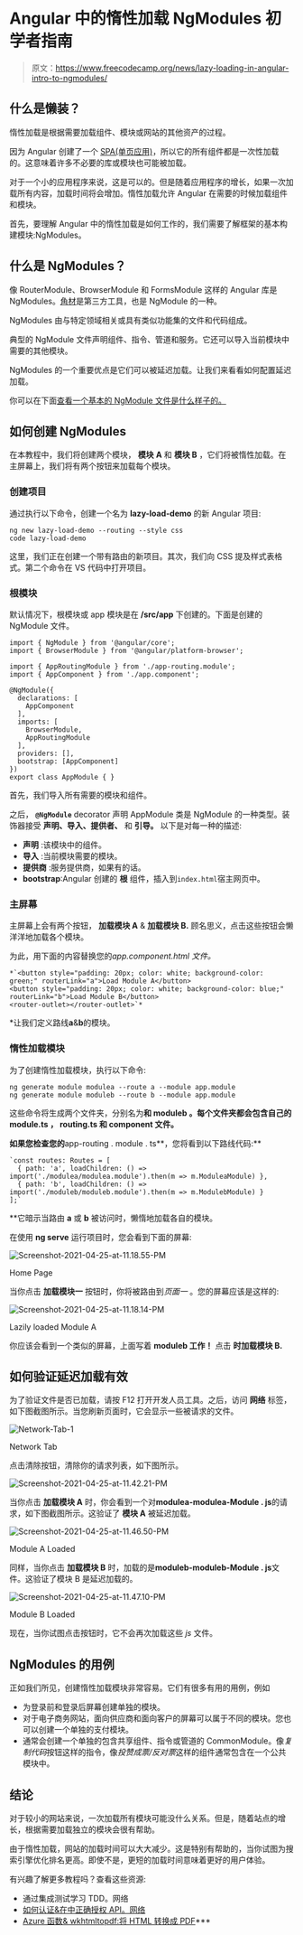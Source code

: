 # Angular 中的惰性加载 NgModules 初学者指南

> 原文：<https://www.freecodecamp.org/news/lazy-loading-in-angular-intro-to-ngmodules/>

## 什么是懒装？

惰性加载是根据需要加载组件、模块或网站的其他资产的过程。

因为 Angular 创建了一个 [SPA(单页应用)](https://en.wikipedia.org/wiki/Single-page_application#:~:text=From%20Wikipedia%2C%20the%20free%20encyclopedia,browser%20loading%20entire%20new%20pages.)，所以它的所有组件都是一次性加载的。这意味着许多不必要的库或模块也可能被加载。

对于一个小的应用程序来说，这是可以的。但是随着应用程序的增长，如果一次加载所有内容，加载时间将会增加。惰性加载允许 Angular 在需要的时候加载组件和模块。

首先，要理解 Angular 中的惰性加载是如何工作的，我们需要了解框架的基本构建模块:NgModules。

## 什么是 NgModules？

像 RouterModule、BrowserModule 和 FormsModule 这样的 Angular 库是 NgModules。[角材](https://material.angular.io/)是第三方工具，也是 NgModule 的一种。

NgModules 由与特定领域相关或具有类似功能集的文件和代码组成。

典型的 NgModule 文件声明组件、指令、管道和服务。它还可以导入当前模块中需要的其他模块。

NgModules 的一个重要优点是它们可以被延迟加载。让我们来看看如何配置延迟加载。

你可以在下面[查看一个基本的 NgModule 文件是什么样子的。](#root-module)

## 如何创建 NgModules

在本教程中，我们将创建两个模块， **模块** **A** 和 **模块 B** ，它们将被惰性加载。在主屏幕上，我们将有两个按钮来加载每个模块。

### 创建项目

通过执行以下命令，创建一个名为 **lazy-load-demo** 的新 Angular 项目:

```
ng new lazy-load-demo --routing --style css
code lazy-load-demo 
```

这里，我们正在创建一个带有路由的新项目。其次，我们向 CSS 提及样式表格式。第二个命令在 VS 代码中打开项目。

### 根模块

默认情况下，根模块或 app 模块是在 **/src/app** 下创建的。下面是创建的 NgModule 文件。

```
import { NgModule } from '@angular/core';
import { BrowserModule } from '@angular/platform-browser';

import { AppRoutingModule } from './app-routing.module';
import { AppComponent } from './app.component';

@NgModule({
  declarations: [
    AppComponent
  ],
  imports: [
    BrowserModule,
    AppRoutingModule
  ],
  providers: [],
  bootstrap: [AppComponent]
})
export class AppModule { } 
```

首先，我们导入所有需要的模块和组件。

之后， ****`@NgModule`**** decorator 声明 AppModule 类是 NgModule 的一种类型。装饰器接受 **声明、导入、提供者、** 和 **引导。** 以下是对每一种的描述:

*   ****声明**** :该模块中的组件。
*   ****导入**** :当前模块需要的模块。
*   ****提供商**** :服务提供商，如果有的话。
*   ****bootstrap****:Angular 创建的 **根** 组件，插入到`index.html`宿主网页中。

### 主屏幕

主屏幕上会有两个按钮， ****加载模块 A**** & ****加载模块 B.**** 顾名思义，点击这些按钮会懒洋洋地加载各个模块。

为此，用下面的内容替换您的*app.component.html 文件。*

```
*`<button style="padding: 20px; color: white; background-color: green;" routerLink="a">Load Module A</button>
<button style="padding: 20px; color: white; background-color: blue;" routerLink="b">Load Module B</button>
<router-outlet></router-outlet>`* 
```

 *让我们定义路线**a**&**b**的模块。

### 惰性加载模块

为了创建惰性加载模块，执行以下命令:

```
ng generate module modulea --route a --module app.module
ng generate module moduleb --route b --module app.module 
```

这些命令将生成两个文件夹，分别名为**和 ****moduleb**** 。每个文件夹都会包含自己的 **module.ts** ， **routing.ts** 和 **component** 文件。**

**如果您检查您的**app-routing . module . ts**，您将看到以下路线代码:**

```
`const routes: Routes = [
  { path: 'a', loadChildren: () => import('./modulea/modulea.module').then(m => m.ModuleaModule) },
  { path: 'b', loadChildren: () => import('./moduleb/moduleb.module').then(m => m.ModulebModule) }
];` 
```

 **它暗示当路由 **a** 或 **b** 被访问时，懒惰地加载各自的模块。

在使用 ****ng serve**** 运行项目时，您会看到下面的屏幕:

![Screenshot-2021-04-25-at-11.18.55-PM](img/b56adc8559d2f7523c90e40ac5eb5fa2.png)

Home Page

当你点击 **加载模块一** 按钮时，你将被路由到*页面一* 。您的屏幕应该是这样的:

![Screenshot-2021-04-25-at-11.18.14-PM](img/f3ce382eff89222e7fc14be7854c2b55.png)

Lazily loaded Module A

你应该会看到一个类似的屏幕，上面写着 ****moduleb 工作！**** 点击 **时加载模块 B.**

## 如何验证延迟加载有效

为了验证文件是否已加载，请按 F12 打开开发人员工具。之后，访问 **网络** 标签，如下图截图所示。当您刷新页面时，它会显示一些被请求的文件。

![Network-Tab-1](img/3683adf27119568677fdab56a70e3f80.png)

Network Tab

点击清除按钮，清除你的请求列表，如下图所示。

![Screenshot-2021-04-25-at-11.42.21-PM](img/72ef93621ddea81c2d705fbd30d94759.png)

当你点击 **加载模块 A** 时，你会看到一个对**modulea-modulea-Module . js**的请求，如下图截图所示。这验证了 **模块 A** 被延迟加载。

![Screenshot-2021-04-25-at-11.46.50-PM](img/420e2deaf3c6d108e0c743c045998a85.png)

Module A Loaded

同样，当你点击 **加载模块 B** 时，加载的是**moduleb-moduleb-Module . js**文件。这验证了模块 B 是延迟加载的。

![Screenshot-2021-04-25-at-11.47.10-PM](img/c8f667a2fe1e48d5be2e44b51b012cc5.png)

Module B Loaded

现在，当你试图点击按钮时，它不会再次加载这些 *js* 文件。

## NgModules 的用例

正如我们所见，创建惰性加载模块非常容易。它们有很多有用的用例，例如

*   为登录前和登录后屏幕创建单独的模块。
*   对于电子商务网站，面向供应商和面向客户的屏幕可以属于不同的模块。您也可以创建一个单独的支付模块。
*   通常会创建一个单独的包含共享组件、指令或管道的 CommonModule。像*复制代码*按钮这样的指令，像*投赞成票/反对票*这样的组件通常包含在一个公共模块中。

## 结论

对于较小的网站来说，一次加载所有模块可能没什么关系。但是，随着站点的增长，根据需要加载独立的模块会很有帮助。

由于惰性加载，网站的加载时间可以大大减少。这是特别有帮助的，当你试图为搜索引擎优化排名更高。即使不是，更短的加载时间意味着更好的用户体验。

有兴趣了解更多教程吗？查看这些资源:

*   通过集成测试学习 TDD。网络
*   [如何认证&在中正确授权 API。网络](https://arjavdave.com/2021/03/31/net-5-setup-authentication-and-authorisation/)
*   [Azure 函数& wkhtmltopdf:将 HTML 转换成 PDF](https://arjavdave.com/2021/03/22/azure-functions-wkhtmltopdf/)***